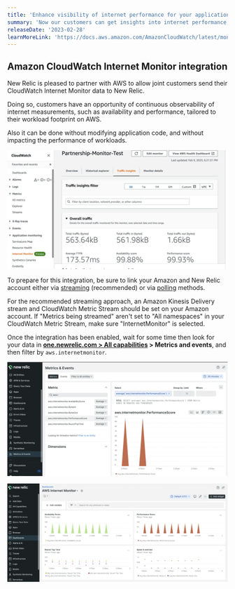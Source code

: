 ```yaml
---
title: 'Enhance visibility of internet performance for your applications with new Amazon CloudWatch Internet Monitor integration'
summary: 'Now our customers can get insights into internet performance of their applications using the New Relic CloudWatch Internet Monitor integration.' 
releaseDate: '2023-02-28' 
learnMoreLink: 'https://docs.aws.amazon.com/AmazonCloudWatch/latest/monitoring/CloudWatch-InternetMonitor.html'
---
```

## Amazon CloudWatch Internet Monitor integration

New Relic is pleased to partner with AWS to allow joint customers send their CloudWatch Internet Monitor data to New Relic. 

Doing so, customers have an opportunity of continuous observability of internet measurements, such as availability and performance, tailored to their 
workload footprint on AWS.

Also it can be done without modifying application code, and without impacting the performance of workloads.

![AWS CloudWatch Internet Monitor](./images/cw-internet-monitor.webp "AWS CloudWatch Internet Monitor")

To prepare for this integration, be sure to link your Amazon and New Relic account either via 
[streaming](https://docs.newrelic.com/docs/apis/nerdgraph/examples/nerdgraph-streaming-export) (recommended) or via 
[polling](/docs/infrastructure/infrastructure-integrations/cloud-integrations/configure-polling-frequency-data-collection-cloud-integrations) methods. 

For the recommended streaming approach, an Amazon Kinesis Delivery stream and CloudWatch
Metric Stream should be set on your Amazon account. If "Metrics being streamed" aren't set to "All namespaces" in your CloudWatch Metric Stream, make sure "InternetMonitor" is selected. 

Once the integration has been enabled, wait for some time then look for your data in 
**[one.newrelic.com > All capabilities](https://one.newrelic.com/all-capabilities) > Metrics and events**, and then filter by `aws.internetmonitor`.

![See your data in New Relic](./images/cwim-nr1-metrics.webp "your data in New Relic")

![Dashboard](./images/cwim-nr1-db.webp "Dashboard")


